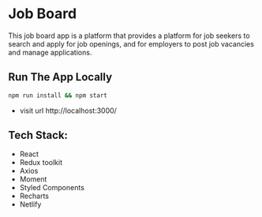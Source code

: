 # Job Board

This job board app is a platform that provides a platform for job seekers to search and apply for job openings, and for employers to post job vacancies and manage applications.

## Run The App Locally

```sh
npm run install && npm start
```

- visit url http://localhost:3000/

## Tech Stack:

- React
- Redux toolkit
- Axios
- Moment
- Styled Components
- Recharts
- Netlify
